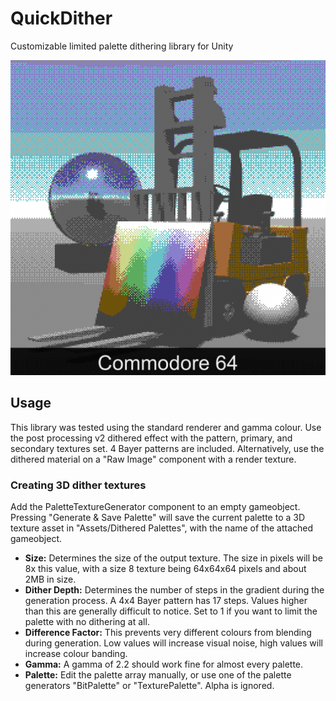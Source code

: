 # QuickDither
Customizable limited palette dithering library for Unity

![C64](https://raw.githubusercontent.com/Ooseykins/QuickDither/main/Examples/example_C64.png)


## Usage
This library was tested using the standard renderer and gamma colour. Use the post processing v2 dithered effect with the pattern, primary, and secondary textures set. 4 Bayer patterns are included. Alternatively, use the dithered material on a "Raw Image" component with a render texture.

### Creating 3D dither textures
Add the PaletteTextureGenerator component to an empty gameobject. Pressing "Generate & Save Palette" will save the current palette to a 3D texture asset in "Assets/Dithered Palettes", with the name of the attached gameobject.
- **Size:**
Determines the size of the output texture. The size in pixels will be 8x this value, with a size 8 texture being 64x64x64 pixels and about 2MB in size.
- **Dither Depth:**
Determines the number of steps in the gradient during the generation process. A 4x4 Bayer pattern has 17 steps. Values higher than this are generally difficult to notice. Set to 1 if you want to limit the palette with no dithering at all.
- **Difference Factor:**
This prevents very different colours from blending during generation. Low values will increase visual noise, high values will increase colour banding.
- **Gamma:**
A gamma of 2.2 should work fine for almost every palette.
- **Palette:**
Edit the palette array manually, or use one of the palette generators "BitPalette" or "TexturePalette". Alpha is ignored.

